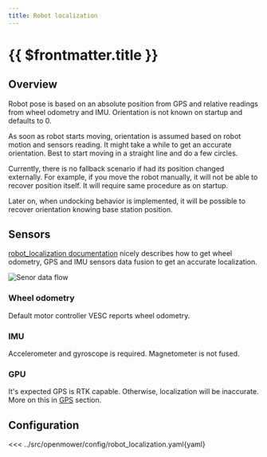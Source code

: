```yaml
---
title: Robot localization
---
```

# {{ $frontmatter.title }}

## Overview

Robot pose is based on an absolute position from GPS and relative readings from wheel odometry and IMU.
Orientation is not known on startup and defaults to 0. 

As soon as robot starts moving, orientation is assumed based on robot motion and sensors reading.
It might take a while to get an accurate orientation. Best to start moving in a straight line and do a few circles.

Currently, there is no fallback scenario if had its position changed externally. For example, if you move the robot manually, it will not be able to recover position itself. It will require same procedure as on startup. 

Later on, when undocking behavior is implemented, it will be possible to recover orientation knowing base station position.

## Sensors

[robot_localization documentation](http://docs.ros.org/en/melodic/api/robot_localization/html/integrating_gps.html) nicely describes
how to get wheel odometry, GPS and IMU sensors data fusion to get an accurate localization.

![Senor data flow](http://docs.ros.org/en/melodic/api/robot_localization/html/_images/navsat_transform_workflow.png)

### Wheel odometry

Default motor controller VESC reports wheel odometry.

### IMU

Accelerometer and gyroscope is required. Magnetometer is not fused.

### GPU

It's expected GPS is RTK capable. Otherwise, localization will be inaccurate.
More on this in [GPS](gps.md) section.

## Configuration

<<< ../src/openmower/config/robot_localization.yaml{yaml}
